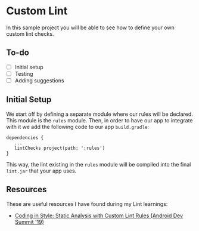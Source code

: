 # Custom Lint 

In this sample project you will be able to see how to define your own custom lint checks.

## To-do

- [ ] Initial setup
- [ ] Testing
- [ ] Adding suggestions

## Initial Setup

We start off by defining a separate module where our rules will be declared. This module is the `rules` module. Then, in order to have our app to integrate with it we add the following code to our app `build.gradle`:

    dependencies {
       ...
       lintChecks project(path: ':rules')
    }

This way, the lint existing in the `rules` module will be compiled into the final `lint.jar` that your app uses.

## Resources

These are useful resources I have found during my Lint learnings:

- [Coding in Style: Static Analysis with Custom Lint Rules (Android Dev Summit '19)](https://www.youtube.com/watch?v=jCmJWOkjbM0)
